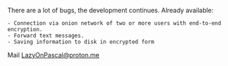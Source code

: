There are a lot of bugs, the development continues.
Already available:
```
- Connection via onion network of two or more users with end-to-end encryption.
- Forward text messages.
- Saving information to disk in encrypted form
```

Mail LazyOnPascal@proton.me
